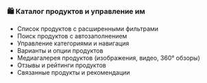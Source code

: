 ### 🛍️ Каталог продуктов и управление им
- Список продуктов с расширенными фильтрами
- Поиск продуктов с автозаполнением
- Управление категориями и навигация
- Варианты и опции продуктов
- Медиагалерея продуктов (изображения, видео, 360° обзоры)
- Отзывы и рейтинги продуктов
- Связанные продукты и рекомендации